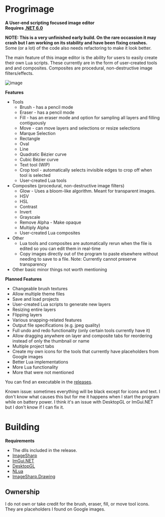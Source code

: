 # Progrimage
**A User-end scripting focused image editor**  
**Requires [.NET 6.0](https://dotnet.microsoft.com/en-us/download)**

**NOTE: This is a very unfinished early build. On the rare occassion it may crash but I am working on its stability and have been fixing crashes.**  
Some (or a lot) of the code also needs refactoring to make it look better.  
  
The main feature of this image editor is the ability for users to easily create their own Lua scripts. These currently are in the form of user-created tools and and composites. Composites are procedural, non-destructive image filters/effects.  

![image](https://user-images.githubusercontent.com/86734639/220980725-df9c16d6-5d3d-4442-ac9e-c9c38844b8de.png)

**Features**
* Tools
  * Brush - has a pencil mode
  * Eraser - has a pencil mode
  * Fill - has an eraser mode and option for sampling all layers and filling contiguously
  * Move - can move layers and selections or resize selections
  * Marque Selection
  * Rectangle
  * Oval
  * Line
  * Quadratic Bézier curve
  * Cubic Bézier curve
  * Text tool (WIP)
  * Crop tool - automatically selects invisible edges to crop off when tool is selected
  * User-created Lua tools
* Composites (procedural, non-destructive image filters)
  * Glow - Uses a bloom-like algorithm. Meant for transparent images.
  * HSV
  * HSL
  * Contrast
  * Invert
  * Grayscale
  * Remove Alpha - Make opaque
  * Multiply Alpha
  * User-created Lua composites
* Other
  * Lua tools and composites are automatically rerun when the file is edited so you can edit them in real-time
  * Copy images directly out of the program to paste elsewhere without needing to save to a file. Note: Currently cannot preserve transparency
* Other basic minor things not worth mentioning
  
**Planned Features**
* Changeable brush textures
* Allow multiple theme files
* Save and load projects
* User-created Lua scripts to generate new layers
* Resizing entire layers
* Flipping layers
* Various snapping-related features
* Output file specifications (e.g. jpeg quality)
* Full undo and redo functionality (only certain tools currently have it)
* Allow dragging anywhere on layer and composite tabs for reordering instead of only the thumbnail or name
* Multiple project tabs
* Create my own icons for the tools that currently have placeholders from Google images
* Better Lua implementations
* More Lua functionality
* More that were not mentioned  
  
You can find an executable in the [releases](https://github.com/Jacbo1/Progrimage/releases/latest).  
  
Known issue: sometimes everything will be black except for icons and text. I don't know what causes this but for me it happens when I start the program while on battery power. I think it's an issue with DesktopGL or ImGui.NET but I don't know if I can fix it.  
  
# Building
**Requirements**
* The dlls included in the release.
* [ImageSharp](https://www.nuget.org/packages/SixLabors.ImageSharp/2.1.3)
* [ImGui.NET](https://www.nuget.org/packages/ImGui.NET/1.89.1?_src=template)
* [DesktopGL](https://www.nuget.org/packages/MonoGame.Framework.DesktopGL/3.8.1.303?_src=template)
* [NLua](https://www.nuget.org/packages/NLua/1.6.0?_src=template)
* [ImageSharp.Drawing](https://www.nuget.org/packages/SixLabors.ImageSharp.Drawing/1.0.0-beta15?_src=template)

## Ownership
I do not own or take credit for the brush, eraser, fill, or move tool icons. They are placeholders I found on Google images.
